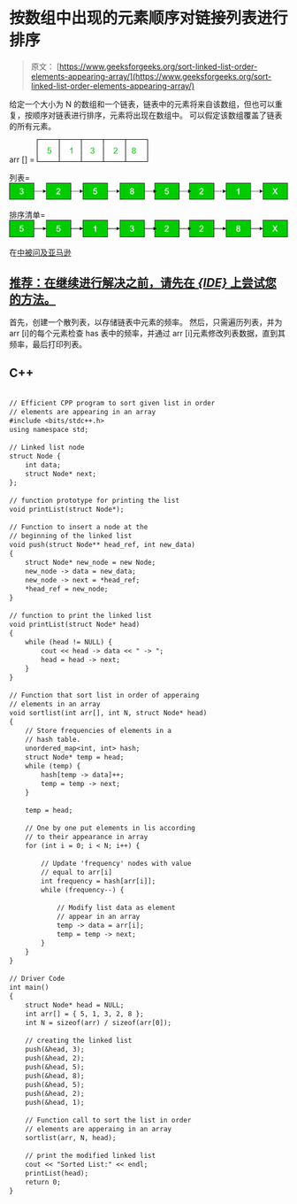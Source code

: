 # 按数组中出现的元素顺序对链接列表进行排序

> 原文： [https://www.geeksforgeeks.org/sort-linked-list-order-elements-appearing-array/](https://www.geeksforgeeks.org/sort-linked-list-order-elements-appearing-array/)

给定一个大小为 N 的数组和一个链表，链表中的元素将来自该数组，但也可以重复，按顺序对链表进行排序，元素将出现在数组中。 可以假定该数组覆盖了链表的所有元素。

arr [] =
![](img/2f1a49b482e377c99cea72666cb9c7b9.png)

列表=
![](img/be37cbf949f3b48a171d02eea05f5d02.png)

排序清单=
![](img/e9a21c8c499a1e7b1482feec99730f30.png)

在[中被问及亚马逊](https://www.geeksforgeeks.org/amazon-interview-experience-set-424-sde-2/)

## [推荐：在继续进行解决之前，请先在 ***<u>{IDE}</u>*** 上尝试您的方法。](https://ide.geeksforgeeks.org/)

首先，创建一个散列表，以存储链表中元素的频率。 然后，只需遍历列表，并为 arr [i]的每个元素检查 has 表中的频率，并通过 arr [i]元素修改列表数据，直到其频率，最后打印列表。

## C++ 

```

// Efficient CPP program to sort given list in order 
// elements are appearing in an array 
#include <bits/stdc++.h> 
using namespace std; 

// Linked list node 
struct Node { 
    int data; 
    struct Node* next; 
}; 

// function prototype for printing the list 
void printList(struct Node*); 

// Function to insert a node at the 
// beginning of the linked list 
void push(struct Node** head_ref, int new_data) 
{ 
    struct Node* new_node = new Node; 
    new_node -> data = new_data; 
    new_node -> next = *head_ref; 
    *head_ref = new_node; 
} 

// function to print the linked list 
void printList(struct Node* head) 
{ 
    while (head != NULL) { 
        cout << head -> data << " -> "; 
        head = head -> next; 
    } 
} 

// Function that sort list in order of apperaing 
// elements in an array 
void sortlist(int arr[], int N, struct Node* head) 
{ 
    // Store frequencies of elements in a 
    // hash table. 
    unordered_map<int, int> hash; 
    struct Node* temp = head; 
    while (temp) {         
        hash[temp -> data]++; 
        temp = temp -> next; 
    } 

    temp = head; 

    // One by one put elements in lis according 
    // to their appearance in array 
    for (int i = 0; i < N; i++) {         

        // Update 'frequency' nodes with value  
        // equal to arr[i] 
        int frequency = hash[arr[i]]; 
        while (frequency--) { 

            // Modify list data as element  
            // appear in an array 
            temp -> data = arr[i]; 
            temp = temp -> next; 
        } 
    } 
} 

// Driver Code 
int main() 
{ 
    struct Node* head = NULL; 
    int arr[] = { 5, 1, 3, 2, 8 }; 
    int N = sizeof(arr) / sizeof(arr[0]); 

    // creating the linked list 
    push(&head, 3); 
    push(&head, 2); 
    push(&head, 5); 
    push(&head, 8); 
    push(&head, 5); 
    push(&head, 2); 
    push(&head, 1); 

    // Function call to sort the list in order 
    // elements are apperaing in an array 
    sortlist(arr, N, head); 

    // print the modified linked list 
    cout << "Sorted List:" << endl; 
    printList(head); 
    return 0; 
} 

```